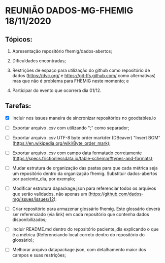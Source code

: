 # REUNIÃO DADOS-MG-FHEMIG 18/11/2020

## Tópicos:

1. Apresentação repositório fhemig/dados-abertos;

2. Dificuldades encontradas;

3. Restrições de espaço para utilização do github como repositório de dados (https://dvc.org/ e https://git-lfs.github.com/ como alternativas) mas que não é problema para FHEMIG neste momento; e

4. Participar do evento que ocorrerá dia 01/12.

## Tarefas:

- [x] Incluir nos issues maneira de sincronizar repositórios no goodtables.io

- [ ] Exportar arquivo .csv com utilizando ";" como separador;

- [ ] Exportar arquivo .csv UTF-8 byte order markder (DBeaver) "Insert BOM" (https://en.wikipedia.org/wiki/Byte_order_mark);

- [ ] Exportar arquivo .csv com campo data formatado corretamente (https://specs.frictionlessdata.io/table-schema/#types-and-formats);

- [ ] Mudar estrutura de organização das pastas para que cada métrica seja um repositório dentro da organização fhemig. Substituir dados-abertos por paciente_dia, por exemplo;

- [ ] Modificar estrutura dapackage.json para referenciar todos os arquivos que serão validados, não apenas um (https://github.com/dados-mg/issues/issues/12);

- [ ] Criar repositório para armazenar glossário fhemig. Este glossário deverá ser referenciado (via link) em cada repositório que contenha dados disponibilizados;

- [ ] Incluir README.md dentro do repositório paciente_dia explicando o que é a métrica (Referenciando local correto dentro do repositório do glossário);

- [ ] Melhorar arquivo datapackage.json, com detalhamento maior dos campos e suas restrições;


